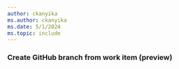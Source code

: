 ```yaml
---
author: ckanyika
ms.author: ckanyika
ms.date: 5/1/2024
ms.topic: include
---
```


### Create GitHub branch from work item (preview)
